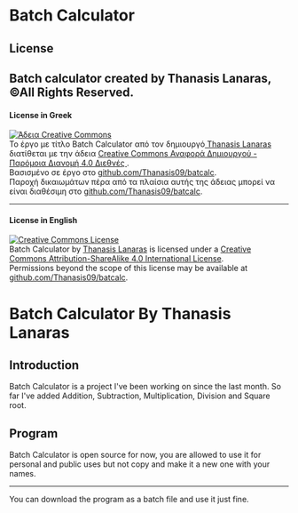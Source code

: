# Batch Calculator
<h2>License</h2>

<strong>Batch calculator created by Thanasis Lanaras, ©All Rights Reserved.</strong>
------------------------------------------------------------------------------------
<h4>License in Greek</h4>

<a rel="license" href="http://creativecommons.org/licenses/by-sa/4.0/"><img alt="Άδεια Creative Commons" style="border-width:0" src="https://i.creativecommons.org/l/by-sa/4.0/88x31.png" /></a><br />Το έργο με τίτλο <span xmlns:dct="http://purl.org/dc/terms/" property="dct:title">Batch Calculator</span> από τον δημιουργό<a xmlns:cc="http://creativecommons.org/ns#" href="github.com/Thanasis09/batcalc" property="cc:attributionName" rel="cc:attributionURL"> Thanasis Lanaras</a> διατίθεται με την άδεια <a rel="license" href="http://creativecommons.org/licenses/by-sa/4.0/">Creative Commons Αναφορά Δημιουργού - Παρόμοια Διανομή 4.0 Διεθνές </a>.<br />Βασισμένο σε έργο στο <a xmlns:dct="http://purl.org/dc/terms/" href="github.com/Thanasis09/batcalc" rel="dct:source">github.com/Thanasis09/batcalc</a>.<br />Παροχή δικαιωμάτων πέρα από τα πλαίσια αυτής της άδειας μπορεί να είναι διαθέσιμη στο <a xmlns:cc="http://creativecommons.org/ns#" href="github.com/Thanasis09/batcalc" rel="cc:morePermissions">github.com/Thanasis09/batcalc</a>.

-----------------------------------------------------------------------------------
<h4>License in English</h4>

<a rel="license" href="http://creativecommons.org/licenses/by-sa/4.0/"><img alt="Creative Commons License" style="border-width:0" src="https://i.creativecommons.org/l/by-sa/4.0/88x31.png" /></a><br /><span xmlns:dct="http://purl.org/dc/terms/" property="dct:title">Batch Calculator</span> by <a xmlns:cc="http://creativecommons.org/ns#" href=" github.com/Thanasis09/batcalc" property="cc:attributionName" rel="cc:attributionURL">  Thanasis Lanaras</a> is licensed under a <a rel="license" href="http://creativecommons.org/licenses/by-sa/4.0/">Creative Commons Attribution-ShareAlike 4.0 International License</a>.<br />Permissions beyond the scope of this license may be available at <a xmlns:cc="http://creativecommons.org/ns#" href="github.com/Thanasis09/batcalc" rel="cc:morePermissions">github.com/Thanasis09/batcalc</a>.



<html lang=en>
  <h1>Batch Calculator By Thanasis Lanaras</h1>
  <h2>Introduction</h2>
  Batch Calculator is a project I've been working on since the last month. So far I've added Addition, Subtraction, Multiplication, Division and Square root.
  
  <h2>Program</h2>
 
  Batch Calculator is open source for now, you are allowed to use it for personal and public uses but not copy and make it a new one with your names.
  
  ---------------------------------------------------------------------------------------------------------------------------------------------------
  
  You can download the program as a batch file and use it just fine.
  


